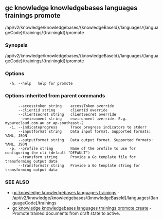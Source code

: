 ## gc knowledge knowledgebases languages trainings promote

/api/v2/knowledge/knowledgebases/{knowledgeBaseId}/languages/{languageCode}/trainings/{trainingId}/promote

### Synopsis

/api/v2/knowledge/knowledgebases/{knowledgeBaseId}/languages/{languageCode}/trainings/{trainingId}/promote

### Options

```
  -h, --help   help for promote
```

### Options inherited from parent commands

```
      --accesstoken string    accessToken override
      --clientid string       clientId override
      --clientsecret string   clientSecret override
      --environment string    environment override. E.g. mypurecloud.com.au or ap-southeast-2
  -i, --indicateprogress      Trace progress indicators to stderr
      --inputformat string    Data input format. Supported formats: YAML, JSON
      --outputformat string   Data output format. Supported formats: YAML, JSON
  -p, --profile string        Name of the profile to use for configuring the cli (default "DEFAULT")
      --transform string      Provide a Go template file for transforming output data
      --transformstr string   Provide a Go template string for transforming output data
```

### SEE ALSO

* [gc knowledge knowledgebases languages trainings](gc_knowledge_knowledgebases_languages_trainings.html)	 - /api/v2/knowledge/knowledgebases/{knowledgeBaseId}/languages/{languageCode}/trainings
* [gc knowledge knowledgebases languages trainings promote create](gc_knowledge_knowledgebases_languages_trainings_promote_create.html)	 - Promote trained documents from draft state to active.


